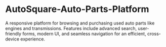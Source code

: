 # AutoSquare-Auto-Parts-Platform
A responsive platform for browsing and purchasing used auto parts like engines and transmissions. Features include advanced search, user-friendly forms, modern UI, and seamless navigation for an efficient, cross-device experience.
